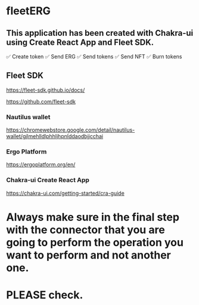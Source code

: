 # fleetERG
## This application has been created with Chakra-ui using Create React App and Fleet SDK.

✅ Create token
✅ Send ERG
✅ Send tokens
✅ Send NFT
✅ Burn tokens

## Fleet SDK
https://fleet-sdk.github.io/docs/

https://github.com/fleet-sdk

### Nautilus wallet
https://chromewebstore.google.com/detail/nautilus-wallet/gjlmehlldlphhljhpnlddaodbjjcchai


### Ergo Platform
https://ergoplatform.org/en/


### Chakra-ui Create React App
https://chakra-ui.com/getting-started/cra-guide

# Always make sure in the final step with the connector that you are going to perform the operation you want to perform and not another one. 

# PLEASE check.